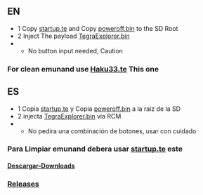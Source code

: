 ## EN
* 1 Copy [startup.te](startup.te?raw=true) and Copy [poweroff.bin](poweroff.bin)  to the SD Root
* 2 Inject The payload [TegraExplorer.bin](https://github.com/StarDustCFW/Haku33/raw/master/romfs/TegraExplorer.bin)
* * No button input needed, Caution
### For clean emunand use [Haku33.te](EmuKiller/Haku33.te?raw=true) This one

## ES
* 1 Copia [startup.te](startup.te?raw=true) y Copia [poweroff.bin](poweroff.bin) a la raiz de la SD
* 2 injecta [TegraExplorer.bin](https://github.com/StarDustCFW/Haku33/raw/master/romfs/TegraExplorer.bin) via RCM
* * No pedira una combinación de botones, usar con cuidado
### Para Limpiar emunand debera usar [startup.te](EmuKiller/startup.te?raw=true) este

#### [Descargar-Downloads](https://github.com/StarDustCFW/Haku33/archive/master.zip)
### [Releases](https://github.com/StarDustCFW/Haku33/releases/latest)
